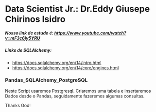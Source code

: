# Data Scientist Jr.: Dr.Eddy Giusepe Chirinos Isidro
##### Nosso link de estudo é: https://www.youtube.com/watch?v=mF3c6jy5YRU
##### Links de SQLAlchemy:
* https://docs.sqlalchemy.org/en/14/intro.html
* https://docs.sqlalchemy.org/en/14/core/engines.html
### Pandas_SQLAlchemy_PostgreSQL

Neste Script usaremos Postgresql.
Criaremos uma tabela e insertaremos Dados desde o Pandas, seguidamente fazeremos algumas
consultas.


Thanks God! 